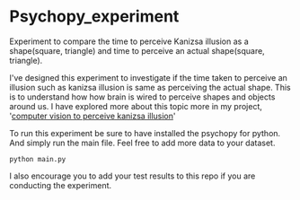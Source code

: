 # Psychopy_experiment
Experiment to compare the time to perceive Kanizsa illusion as a shape(square, triangle) and time to perceive an actual shape(square, triangle).

I've designed this experiment to investigate if the time taken to perceive an illusion such as kanizsa illusion is same as perceiving the actual shape. This is to understand how how brain is wired to perceive shapes and objects around us. I have explored more about this topic more in my project, '[computer vision to perceive kanizsa illusion](https://github.com/SagarDollin/Computer_Vision_to_perceive_illusion)'

To run this experiment be sure to have installed the psychopy for python. And simply run the main file. Feel free to add more data to your dataset. 

    python main.py

I also encourage you to add your test results to this repo if you are conducting the experiment. 
